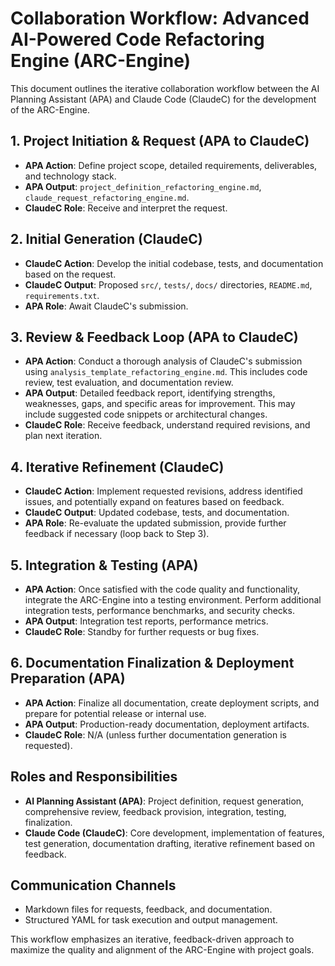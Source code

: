 # Collaboration Workflow: Advanced AI-Powered Code Refactoring Engine (ARC-Engine)

This document outlines the iterative collaboration workflow between the AI Planning Assistant (APA) and Claude Code (ClaudeC) for the development of the ARC-Engine.

## 1. Project Initiation & Request (APA to ClaudeC)
*   **APA Action**: Define project scope, detailed requirements, deliverables, and technology stack.
*   **APA Output**: `project_definition_refactoring_engine.md`, `claude_request_refactoring_engine.md`.
*   **ClaudeC Role**: Receive and interpret the request.

## 2. Initial Generation (ClaudeC)
*   **ClaudeC Action**: Develop the initial codebase, tests, and documentation based on the request.
*   **ClaudeC Output**: Proposed `src/`, `tests/`, `docs/` directories, `README.md`, `requirements.txt`.
*   **APA Role**: Await ClaudeC's submission.

## 3. Review & Feedback Loop (APA to ClaudeC)
*   **APA Action**: Conduct a thorough analysis of ClaudeC's submission using `analysis_template_refactoring_engine.md`. This includes code review, test evaluation, and documentation review.
*   **APA Output**: Detailed feedback report, identifying strengths, weaknesses, gaps, and specific areas for improvement. This may include suggested code snippets or architectural changes.
*   **ClaudeC Role**: Receive feedback, understand required revisions, and plan next iteration.

## 4. Iterative Refinement (ClaudeC)
*   **ClaudeC Action**: Implement requested revisions, address identified issues, and potentially expand on features based on feedback.
*   **ClaudeC Output**: Updated codebase, tests, and documentation.
*   **APA Role**: Re-evaluate the updated submission, provide further feedback if necessary (loop back to Step 3).

## 5. Integration & Testing (APA)
*   **APA Action**: Once satisfied with the code quality and functionality, integrate the ARC-Engine into a testing environment. Perform additional integration tests, performance benchmarks, and security checks.
*   **APA Output**: Integration test reports, performance metrics.
*   **ClaudeC Role**: Standby for further requests or bug fixes.

## 6. Documentation Finalization & Deployment Preparation (APA)
*   **APA Action**: Finalize all documentation, create deployment scripts, and prepare for potential release or internal use.
*   **APA Output**: Production-ready documentation, deployment artifacts.
*   **ClaudeC Role**: N/A (unless further documentation generation is requested).

## Roles and Responsibilities
*   **AI Planning Assistant (APA)**: Project definition, request generation, comprehensive review, feedback provision, integration, testing, finalization.
*   **Claude Code (ClaudeC)**: Core development, implementation of features, test generation, documentation drafting, iterative refinement based on feedback.

## Communication Channels
*   Markdown files for requests, feedback, and documentation.
*   Structured YAML for task execution and output management.

This workflow emphasizes an iterative, feedback-driven approach to maximize the quality and alignment of the ARC-Engine with project goals.
